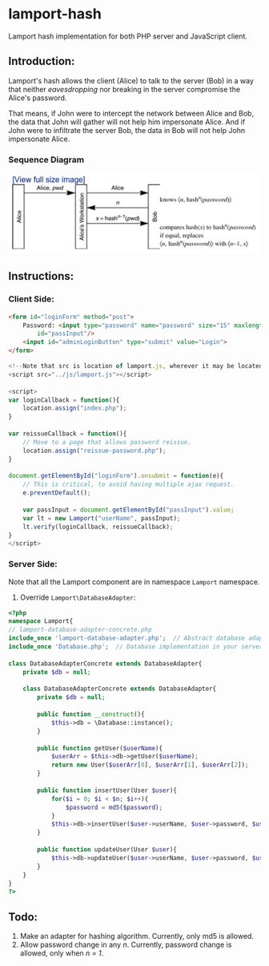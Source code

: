 # lamport-hash
Lamport hash implementation for both PHP server and JavaScript client.

## Introduction:

Lamport's hash allows the client (Alice) to talk to the server (Bob) in a way
that neither _eavesdropping_ nor breaking in the server compromise the
Alice's password.

That means, if John were to intercept the network between
Alice and Bob, the data that John will gather will not help him impersonate
Alice. And if John were to infiltrate the server Bob, the data in Bob
will not help John impersonate Alice.

### Sequence Diagram

![alt text][seq-diag]

## Instructions:

### Client Side:

```html
<form id="loginForm" method="post">
	Password: <input type="password" name="password" size="15" maxlength="30"
		id="passInput"/>
	<input id="adminLoginButton" type="submit" value="Login">
</form>
```

```javascript
<!--Note that src is location of lamport.js, wherever it may be located.-->
<script src="../js/lamport.js"></script>

<script>
var loginCallback = function(){
	location.assign("index.php");
}

var reissueCallback = function(){
	// Move to a page that allows password reissue.
	location.assign("reissue-password.php");
}
	
document.getElementById("loginForm").onsubmit = function(e){
	// This is critical, to avoid having multiple ajax request.
	e.preventDefault();

	var passInput = document.getElementById("passInput").value;
	var lt = new Lamport("userName", passInput);
	lt.verify(loginCallback, reissueCallback);
}
</script>
```

### Server Side:

Note that all the Lamport component are in namespace ```Lamport``` namespace.

1. Override ```Lamport\DatabaseAdapter```:

```php
<?php
namespace Lamport{
// lamport-database-adapter-concrete.php
include_once 'lamport-database-adapter.php';  // Abstract database adapter.
include_once 'Database.php';  // Database implementation in your server.

class DatabaseAdapterConcrete extends DatabaseAdapter{
	private $db = null;
	
	class DatabaseAdapterConcrete extends DatabaseAdapter{
        private $db = null;

        public function __construct(){
            $this->db = \Database::instance();
        }
    
        public function getUser($userName){
            $userArr = $this->db->getUser($userName);
            return new User($userArr[0], $userArr[1], $userArr[2]);
        }

        public function insertUser(User $user){
            for($i = 0; $i < $n; $i++){
                $password = md5($password);
            }
            $this->db->insertUser($user->userName, $user->password, $user->n);
        }

        public function updateUser(User $user){
            $this->db->updateUser($user->userName, $user->password, $user->n);
        }
    }
}
?>
```

## Todo:

1. Make an adapter for hashing algorithm. Currently, only md5 is allowed.
2. Allow password change in any _n_. Currently, password change is allowed,
   only when _n = 1_.


[seq-diag]: https://github.com/JoeyAndres/lamport-hash/blob/master/lamport-hash-sequence-diagram.png "Lamport's Hash Sequence Diagram"
